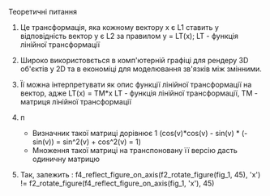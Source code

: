 Теоретичні питання

1) Це трансформація, яка кожному вектору x є L1 ставить у відповідність вектор y є L2 за правилом y = LT(x);
  LT - функція лінійної трансформації
   
2) Широко використовється в комп'ютерній графіці для рендеру 3D об'єктів у 2D та в економіці для моделювання зв'язків між змінними.

3) Її можна інтерпретувати як опис функції лінійної трансформації на вектор, адже LT(x) = TM*x
  LT - функція лінійної трансформації, TM - матриця лінійної трансформації

4) п
    - Визначник такої матриці дорівнює 1 (cos(v)*cos(v) - sin(v) * (-sin(v)) = sin^2(v) + cos^2(v) = 1)
    - Множення такої матриці на транспоновану її версію дасть одиничну матрицю
      
5) Так, залежить : f4_reflect_figure_on_axis(f2_rotate_figure(fig_1, 45), 'x') != f2_rotate_figure(f4_reflect_figure_on_axis(fig_1, 'x'), 45)
